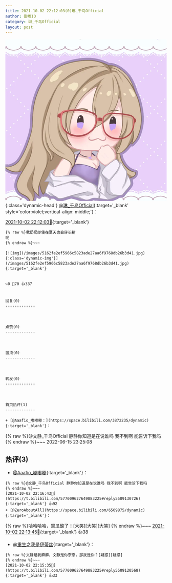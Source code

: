 ```yaml
---
title: 2021-10-02 22:12:03(0)琳_千鸟Official
author: 御坂IO
category: 琳_千鸟Official
layout: post
---
```


![img](/images/c0a88f85ebd0d056f37b114e0748e69556c8b488.jpg){:class='dynamic-head'}
[@琳_千鸟Official](https://space.bilibili.com/1620923329/dynamic){:target='_blank' style='color:violet;vertical-align: middle;'}：

[2021-10-02 22:12:03🔗](https://t.bilibili.com/577009627649883225){:target='_blank'}

~~~
{% raw %}我奶奶即使在夏天也会穿长裙
呢
{% endraw %}~~~

[![img](/images/5162fe2ef5966c5823ade27aa6f9768db26b3d41.jpg){:class='dynamic-img'}](/images/5162fe2ef5966c5823ade27aa6f9768db26b3d41.jpg){:target='_blank'}


↪️0 💬70 👍337


回复(0)
-------------



点赞(0)
-------------



置顶(0)
-------------



转发(0)
-------------



首页热评(1)
-------------

+ [@Aaafio_嘟嘟嘟：](https://space.bilibili.com/3872235/dynamic){:target='_blank'}：
~~~
{% raw %}@文静_千鸟Official 静静你知道是在说谁吗 我不到啊 能告诉下我吗
{% endraw %}~~~
2022-06-15 23:25:08


热评(3)
-------------

+ [@Aaafio_嘟嘟嘟](https://space.bilibili.com/3872235/dynamic){:target='_blank'}：
~~~
{% raw %}@文静_千鸟Official 静静你知道是在说谁吗 我不到啊 能告诉下我吗
{% endraw %}~~~
[2021-10-02 22:16:43🔗](https://t.bilibili.com/577009627649883225#reply5509130726){:target='_blank'} 👍92
+ [@ZeroAboutAll](https://space.bilibili.com/6509875/dynamic){:target='_blank'}：
~~~
{% raw %}哈哈哈哈，窝瓜酸了！[大笑][大笑][大笑]
{% endraw %}~~~
[2021-10-02 22:13:45🔗](https://t.bilibili.com/577009627649883225#reply5509106278){:target='_blank'} 👍38
+ [@重生之我是伊蒂丝](https://space.bilibili.com/612255092/dynamic){:target='_blank'}：
~~~
{% raw %}文静是我麻麻，文静是你奈奈，那我是你？[疑惑][疑惑]
{% endraw %}~~~
[2021-10-02 22:15:35🔗](https://t.bilibili.com/577009627649883225#reply5509120568){:target='_blank'} 👍33


